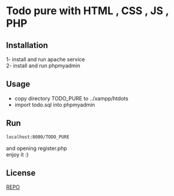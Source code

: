 # Todo pure with HTML , CSS , JS , PHP
## Installation
1- install and run apache service\
2- install and run phpmyadmin
## Usage
* copy directory TODO_PURE to ../xampp/htdots
* import todo.sql into phpmyadmin
## Run
```bash
localhost:8080/TODO_PURE
```
and opening register.php\
enjoy it :)
## License

[REPO](https://github.com/sajadAD/todo_pure)